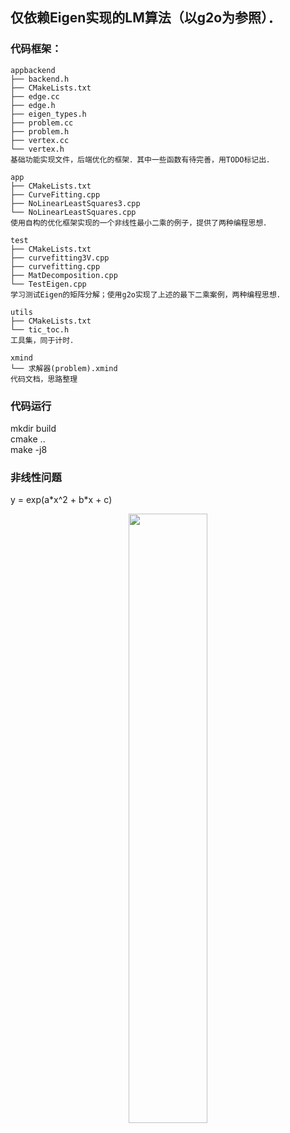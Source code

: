 ## 仅依赖Eigen实现的LM算法（以g2o为参照）．  
### 代码框架：
    appbackend
    ├── backend.h
    ├── CMakeLists.txt
    ├── edge.cc
    ├── edge.h
    ├── eigen_types.h
    ├── problem.cc
    ├── problem.h
    ├── vertex.cc
    └── vertex.h
    基础功能实现文件，后端优化的框架．其中一些函数有待完善，用TODO标记出．
    
    app
    ├── CMakeLists.txt
    ├── CurveFitting.cpp
    ├── NoLinearLeastSquares3.cpp
    └── NoLinearLeastSquares.cpp
    使用自构的优化框架实现的一个非线性最小二乘的例子，提供了两种编程思想．

    test
    ├── CMakeLists.txt
    ├── curvefitting3V.cpp
    ├── curvefitting.cpp
    ├── MatDecomposition.cpp
    └── TestEigen.cpp
    学习测试Eigen的矩阵分解；使用g2o实现了上述的最下二乘案例，两种编程思想．

    utils
    ├── CMakeLists.txt
    └── tic_toc.h
    工具集，同于计时．

    xmind
    └── 求解器(problem).xmind
    代码文档，思路整理
### 代码运行  
mkdir build  
cmake ..  
make -j8  
  
  
### 非线性问题
y = exp(a\*x^2 + b*x + c)
<center> <img src="/media/gwh/学习资料/研究生课题/VINS/从零开始手写VIO/03.第3节 基于优化的IMU预积分与视觉信息融合/problem.png" width="50%" height="50%" /></center>

